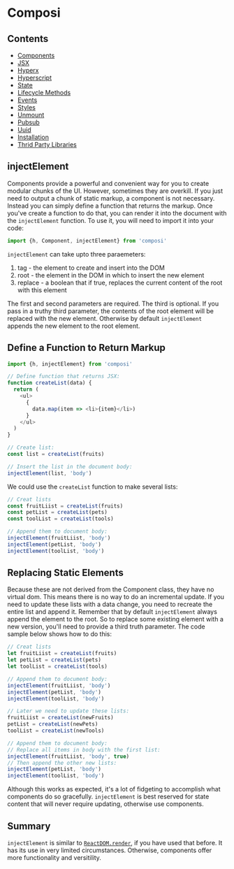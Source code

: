 Composi
=======

Contents
--------
- [Components](./components.md)
- [JSX](./jsx.md)
- [Hyperx](./hyperx.md)
- [Hyperscript](./hyperscript.md)
- [State](./state.md)
- [Lifecycle Methods](./lifecycle.md)
- [Events](./events.md)
- [Styles](./styles.md)
- [Unmount](./unmount.md)
- [Pubsub](./pubsub.md)
- [Uuid](./uuid.md)
- [Installation](../README.md)
- [Thrid Party Libraries](./third-party.md)

injectElement
-------------

Components provide a powerful and convenient way for you to create modular chunks of the UI. However, sometimes they are overkill. If you just need to output a chunk of static markup, a component is not necessary. Instead you can simply define a function that returns the markup. Once you've create a function to do that, you can render it into the document with the `injectElement` function. To use it, you will need to import it into your code:

```javascript
import {h, Component, injectElement} from 'composi'

```

`injectElement` can take upto three paraemeters:

1. tag - the element to create and insert into the DOM
2. root - the element in the DOM in which to insert the new element
3. replace - a boolean that if true, replaces the current content of the root with this element

The first and second parameters are required. The third is optional. If you pass in a truthy third parameter, the contents of the root element will be replaced with the new element. Otherwise by default `injectElement` appends the new element to the root element.

Define a Function to Return Markup
----------------------------------

```javascript
import {h, injectElement} from 'composi'

// Define function that returns JSX:
function createList(data) {
  return (
    <ul>
      {
        data.map(item => <li>{item}</li>)
      }
    </ul>
  )
}

// Create list:
const list = createList(fruits)

// Insert the list in the document body:
injectElement(list, 'body')
```

We could use the `createList` function to make several lists:

```javascript
// Creat lists
const fruitLiist = createList(fruits)
const petList = createList(pets)
const toolList = createList(tools)

// Append them to document body:
injectElement(fruitLiist, 'body')
injectElement(petList, 'body')
injectElement(toolList, 'body')
```

Replacing Static Elements
------------------------
Because these are not derived from the Component class, they have no virtual dom. This means there is no way to do an incremental update. If you need to update these lists with a data change, you need to recreate the entire list and append it. Remember that by default `injectElement` always append the element to the root. So to replace some existing element with a new version, you'll need to provide a third truth parameter. The code sample below shows how to do this:

```javascript
// Creat lists
let fruitLiist = createList(fruits)
let petList = createList(pets)
let toolList = createList(tools)

// Append them to document body:
injectElement(fruitLiist, 'body')
injectElement(petList, 'body')
injectElement(toolList, 'body')

// Later we need to update these lists:
fruitLiist = createList(newFruits)
petList = createList(newPets)
toolList = createList(newTools)

// Append them to document body:
// Replace all items in body with the first list:
injectElement(fruitLiist, 'body', true)
// Then append the other new lists:
injectElement(petList, 'body')
injectElement(toolList, 'body')
```

Although this works as expected, it's a lot of fidgeting to accomplish what components do so gracefully. `injectElement` is best reserved for state content that will never require updating, otherwise use components.

Summary
-------

`injectElement` is similar to [`ReactDOM.render`](https://facebook.github.io/react/docs/react-dom.html#render), if you have used that before. It has its use in very limited circumstances. Otherwise, components offer more functionality and versitility.